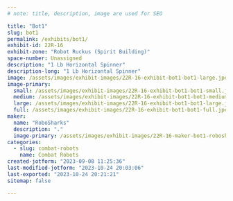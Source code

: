 ```yaml
---
# note: title, description, image are used for SEO

title: "Bot1"
slug: bot1
permalink: /exhibits/bot1/
exhibit-id: 22R-16
exhibit-zone: "Robot Ruckus (Spirit Building)"
space-number: Unassigned
description: "1 Lb Horizontal Spinner"
description-long: "1 Lb Horizontal Spinner"
image: /assets/images/exhibit-images/22R-16-exhibit-bot1-bot1-large.jpeg
image-primary: 
  small: /assets/images/exhibit-images/22R-16-exhibit-bot1-bot1-small.jpeg
  medium: /assets/images/exhibit-images/22R-16-exhibit-bot1-bot1-medium.jpeg
  large: /assets/images/exhibit-images/22R-16-exhibit-bot1-bot1-large.jpeg
  full: /assets/images/exhibit-images/22R-16-exhibit-bot1-bot1-full.jpeg
maker: 
  name: "RoboSharks"
  description: "."
  image-primary: /assets/images/exhibit-images/22R-16-maker-bot1-robosharks-logo-medium.jpg
categories: 
  - slug: combat-robots
    name: Combat Robots
created-jotform: "2023-09-08 11:25:36"
last-modified-jotform: "2023-10-24 20:03:06"
last-exported: "2023-10-24 20:21:21"
sitemap: false

---
```

